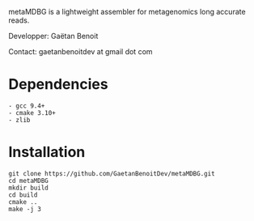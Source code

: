 metaMDBG is a lightweight assembler for metagenomics long accurate reads.

Developper: Gaëtan Benoit

Contact: gaetanbenoitdev at gmail dot com

# Dependencies

```
- gcc 9.4+
- cmake 3.10+
- zlib
```

# Installation

```
git clone https://github.com/GaetanBenoitDev/metaMDBG.git
cd metaMDBG
mkdir build
cd build
cmake ..
make -j 3
```

